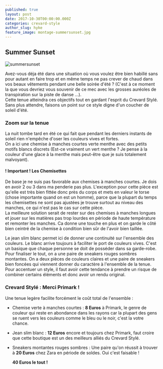 ```yaml
---
published: true
layout: post
date: 2017-10-30T00:00:00.000Z
categories: crevard-style
author_slug: hyke
feature_image: montage-summersunset.jpg
---
```

## Summer Sunset

![summersunset]({{site.url}}/{{site.baseurl}}img/montage-summersunset.jpg)

Avez-vous déja été dans une situation où vous voulez être bien habillé sans pour autant en faire trop et en même temps ne pas crever de chaud dans vos beaux vêtements pendant une belle soirée d'été ? (C'est à ce moment la que vous devriez vous souvenir de ce mec avec les grosses auréoles de transpiration sur la piste de danse ...).  
Cette tenue atteindra ces objectifs tout en gardant l'esprit du Crevard Stylé. Sans plus attendre, faisons un point sur ce style digne d'un coucher de soleil d'été.

### Zoom sur la tenue

La nuit tombe tard en été ce qui fait que pendant les derniers instants de soleil rien n'empêche d'oser les couleurs vives et fortes.  
On a ici une chemise à manches courtes verte menthe avec des petits motifs blancs discrets (Est-ce vraiment un vert menthe ? Je pense à la couleur d'une glace à la menthe mais peut-être que je suis totalement malvoyant).
#### ! Important ! Les Chemisettes  
De base je ne suis pas favorable aux chemises à manches courtes. Je dois en avoir 2 ou 3 dans ma penderie pas plus. L'exception pour cette pièce est qu'elle est très bien fittée donc près du corps et mets en valeur le torse (chose importante quand on est un homme), parce que la plupart du temps les chemisettes ne sont pas ajustées je trouve surtout au niveau des manches, ce qui n'est pas le cas sur cette pièce.  
La meilleure solution serait de rester sur des chemises à manches longues et jouer sur les matières pas trop lourdes en période de haute température et remonter les manches. Ca donne une touche en plus et on garde le côté bien ceintré de la chemise à condition bien sûr de l'avoir bien taillée.  

Le jean slim blanc permet ici de donner une continuité sur l'ensemble des couleurs. Le blanc arrive toujours à faciliter le port de couleurs vives. C'est un basique que chaque personne se doit de posséder dans sa garde-robe.  
Pour finaliser le tout, on a une paire de sneakers rouges sombres montantes. On a deux pièces de couleurs claires et une paire de sneakers bien foncées qui viennent donner du caractère à l'ensemble de la tenue. Pour accentuer un style, il faut avoir cette tendance à prendre un risque de combiner certains éléments et donc avoir un rendu original.

### Crevard Stylé : Merci Primark !

Une tenue legère facilite forcément le coût total de l'ensemble :

* Chemise verte à manches courtes : **8 Euros** à Primark, le genre de couleur qui reste en abondance dans les rayons car la plupart des gens se ruent vers les couleurs comme le bleu ou le noir, c'est la votre chance.

* Jean slim blanc : **12 Euros** encore et toujours chez Primark, faut croire que cette boutique est un des meilleurs alliés du Crevard Stylé.

* Sneakers montantes rouges sombres : Une paire qu'on réussit à trouver à **20 Euros** chez Zara en période de soldes. Oui c'est faisable !

	**40 Euros le tout !**
    
    